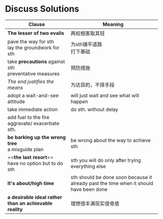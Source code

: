 # Discuss Solutions

| Clause                                                    | Meaning                                                                                |
| --------------------------------------------------------- | -------------------------------------------------------------------------------------- |
| **The lesser of two evails**                              | 两权相害取其轻                                                                                |
| pave the way for sth<br>lay the groundwork for sth        | 为sth铺平道路<br>打下基础                                                                       |
| take **precautions** against sth<br>preventative measures | 预防措施                                                                                   |
| *The end justifies the means*                             | 为达目的，不择手段                                                                              |
| adopt a wait-and-see attitude                             | will just wait and see what will happen                                                |
| take immediate action                                     | do sth. without delay                                                                  |
| add fuel to the fire<br>aggravate/ exacerbate sth.        |                                                                                        |
| **be barking up the wrong tree**<br>a misguide plan       | be wrong about the way to achieve sth                                                  |
| ==**the last resort**==<br>have no option but to do sth   | sth you will do only after trying everything else                                      |
| **It's about/high time**                                  | sth should be done soon because it already past the time when it should have been done |
| **a desirable ideal rather than an achievable reality**   | 理想很丰满现实很骨感                                                                             |
